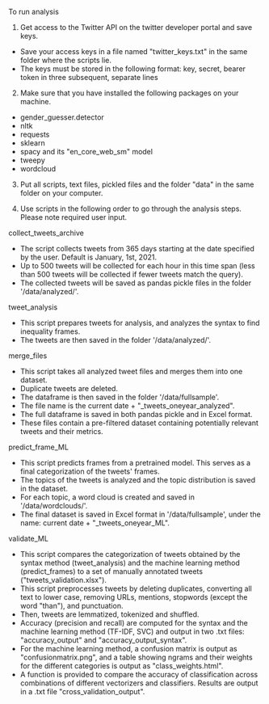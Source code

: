 To run analysis
1) Get access to the Twitter API on the twitter developer portal and save keys.
- Save your access keys in a file named "twitter_keys.txt" in the same folder where the scripts lie. 
- The keys must be stored in the following format: key, secret, bearer token in three subsequent, separate lines

2) Make sure that you have installed the following packages on your machine.
- gender_guesser.detector
- nltk
- requests
- sklearn
- spacy and its "en_core_web_sm" model
- tweepy
- wordcloud

3) Put all scripts, text files, pickled files and the folder "data" in the same folder on your computer.

4) Use scripts in the following order to go through the analysis steps. Please note required user input.

collect_tweets_archive
- The script collects tweets from 365 days starting at the date specified by the user. Default is January, 1st, 2021. 
- Up to 500 tweets will be collected for each hour in this time span (less than 500 tweets will be collected if fewer tweets match the query).
- The collected tweets will be saved as pandas pickle files in the folder '/data/analyzed/'. 
	
tweet_analysis
- This script prepares tweets for analysis, and analyzes the syntax to find inequality frames.
- The tweets are then saved in the folder '/data/analyzed/'. 

merge_files
- This script takes all analyzed tweet files and merges them into one dataset.
- Duplicate tweets are deleted. 
- The dataframe is then saved in the folder '/data/fullsample'.
- The file name is the current date + "_tweets_oneyear_analyzed".
- The full dataframe is saved in both pandas pickle and in Excel format. 
- These files contain a pre-filtered dataset containing potentially relevant tweets and their metrics.

predict_frame_ML
- This script predicts frames from a pretrained model. This serves as a final categorization of the tweets' frames.
- The topics of the tweets is analyzed and the topic distribution is saved in the dataset.
- For each topic, a word cloud is created and saved in '/data/wordclouds/'.
- The final dataset is saved in Excel format in '/data/fullsample', under the name: current date + "_tweets_oneyear_ML".

validate_ML
- This script compares the categorization of tweets obtained by the syntax method (tweet_analysis) and the machine learning method (predict_frames) to a set of manually annotated tweets ("tweets_validation.xlsx"). 
- This script preprocesses tweets by deleting duplicates, converting all text to lower case, removing URLs, mentions, stopwords (except the word "than"), and punctuation. 
- Then, tweets are lemmatized, tokenized and shuffled.
- Accuracy (precision and recall) are computed for the syntax and the machine learning method (TF-IDF, SVC) and output in two .txt files: "accuracy_output" and "accuracy_output_syntax". 
- For the machine learning method, a confusion matrix is output as "confusionmatrix.png", and a table showing ngrams and their weights for the different categories is output as "class_weights.html".
- A function is provided to compare the accuracy of classification across combinations of different vectorizers and classifiers. Results are output in a .txt file "cross_validation_output". 
